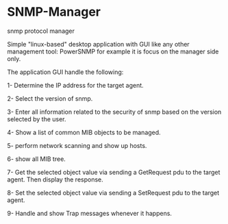 # SNMP-Manager
snmp protocol manager

Simple "linux-based" desktop application with GUI 
like any other management tool: PowerSNMP for example
it is focus on the manager side only. 

The application GUI  handle the following: 

1- Determine the IP address for the target agent.

2- Select the version of snmp.

3- Enter all information related to the security of snmp based on the version selected by the user.

4- Show a list of common  MIB objects to be managed. 

5- perform network scanning and show up hosts.

6- show all MIB tree.

7- Get the selected object value via sending a GetRequest pdu to the target agent. Then display the response.

8- Set  the selected object value via sending a SetRequest pdu to the target agent.

9- Handle and show Trap messages whenever it happens. 
